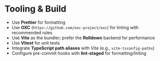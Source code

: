 # Tooling & Build

- Use **Prettier** for formatting
- Use **OXC** (`https://github.com/oxc-project/oxc`) for linting with recommended rules
- Use **Vite** as the bundler; prefer the **Rolldown** backend for performance
- Use **Vitest** for unit tests
- Integrate **TypeScript path aliases** with Vite (e.g., `vite-tsconfig-paths`)
- Configure pre-commit hooks with **lint-staged** for formatting/linting
